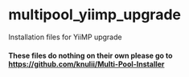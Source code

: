 # multipool_yiimp_upgrade
Installation files for YiiMP upgrade

#### These files do nothing on their own please go to https://github.com/knulii/Multi-Pool-Installer
